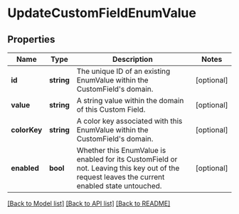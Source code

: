 # UpdateCustomFieldEnumValue

## Properties
Name | Type | Description | Notes
------------ | ------------- | ------------- | -------------
**id** | **string** | The unique ID of an existing EnumValue within the CustomField&#x27;s domain. | [optional] 
**value** | **string** | A string value within the domain of this Custom Field. | [optional] 
**colorKey** | **string** | A color key associated with this EnumValue within the CustomField&#x27;s domain. | [optional] 
**enabled** | **bool** | Whether this EnumValue is enabled for its CustomField or not. Leaving this key out of the request leaves the current enabled state untouched. | [optional] 

[[Back to Model list]](../../README.md#documentation-for-models) [[Back to API list]](../../README.md#documentation-for-api-endpoints) [[Back to README]](../../README.md)

